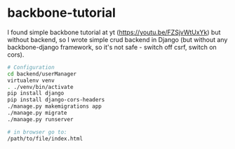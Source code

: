 # backbone-tutorial

I found simple backbone tutorial at yt (https://youtu.be/FZSjvWtUxYk) but without backend, so I wrote simple crud backend in Django (but without any backbone-django framework, so it's not safe - switch off csrf, switch on cors).

```bash
# Configuration
cd backend/userManager
virtualenv venv
. ./venv/bin/activate
pip install django
pip install django-cors-headers
./manage.py makemigrations app
./manage.py migrate
./manage.py runserver

# in browser go to:
/path/to/file/index.html
```
